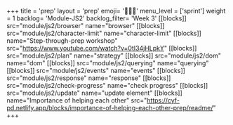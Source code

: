 +++
title = 'prep'
layout = 'prep'
emoji= '🧑🏾‍💻'
menu_level = ['sprint']
weight = 1
backlog= 'Module-JS2'
backlog_filter= 'Week 3'
[[blocks]]
src="module/js2/browser"
name="browser"
[[blocks]]
src="module/js2/character-limit"
name="character-limit"
[[blocks]]
name="Step-through-prep workshop"
src="https://www.youtube.com/watch?v=0tI34jHLpkY"
[[blocks]]
src="module/js2/plan"
name="strategy"
[[blocks]]
src="module/js2/dom"
name="dom"
[[blocks]]
src="module/js2/querying"
name="querying"
[[blocks]]
src="module/js2/events"
name="events"
[[blocks]]
src="module/js2/response"
name="response"
[[blocks]]
src="module/js2/check-progress"
name="check progress"
[[blocks]]
src="module/js2/update"
name="update element"
[[blocks]]
name="Importance of helping each other"
src="https://cyf-pd.netlify.app/blocks/importance-of-helping-each-other-prep/readme/"
+++
